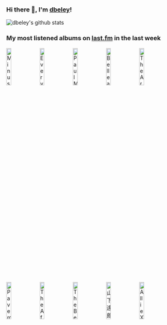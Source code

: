### Hi there 👋, I'm [dbeley](https://dbeley.ovh/en)!

![dbeley's github stats](https://github-readme-stats.vercel.app/api?username=dbeley)

### My most listened albums on [last.fm](https://www.last.fm/user/d_beley) in the last week

[<img src='https://lastfm.freetls.fastly.net/i/u/300x300/3d9f1a85c8f44bcfcbc42b8f96146101.png' width='16%' height='16%' alt='Minus the Bear - Highly Refined Pirates'>](https://www.last.fm/music/minus%2bthe%2bbear/highly%2brefined%2bpirates)&nbsp;
[<img src='https://lastfm.freetls.fastly.net/i/u/300x300/784d1dfb86d4c499a060af271fc309a4.jpg' width='16%' height='16%' alt='Everything Everything - Mountainhead'>](https://www.last.fm/music/everything%2beverything/mountainhead)&nbsp;
[<img src='https://lastfm.freetls.fastly.net/i/u/300x300/87c13f95d6a04cf999ac3e78f89d370b.png' width='16%' height='16%' alt='Paul McCartney - New'>](https://www.last.fm/music/paul%2bmccartney/new)&nbsp;
[<img src='https://lastfm.freetls.fastly.net/i/u/300x300/0937d6798ac89d5e18baec882825eee9.jpg' width='16%' height='16%' alt='Belle and Sebastian - The Life Pursuit'>](https://www.last.fm/music/belle%2band%2bsebastian/the%2blife%2bpursuit)&nbsp;
[<img src='https://lastfm.freetls.fastly.net/i/u/300x300/f0669fdd3932cb4cb27f94626ac8605f.jpg' width='16%' height='16%' alt='The Arrogant Sons of Bitches - Three Cheers For Disappointment'>](https://www.last.fm/music/the%2barrogant%2bsons%2bof%2bbitches/three%2bcheers%2bfor%2bdisappointment)&nbsp;
<br>
[<img src='https://lastfm.freetls.fastly.net/i/u/300x300/430d2e86ee6d0fa9dec2f46c044956b1.jpg' width='16%' height='16%' alt='Pavement - Brighten the Corners'>](https://www.last.fm/music/pavement/brighten%2bthe%2bcorners)&nbsp;
[<img src='https://lastfm.freetls.fastly.net/i/u/300x300/c46ec0f0ee194be4cb3c1901d00996c0.jpg' width='16%' height='16%' alt='The Afghan Whigs - 1965'>](https://www.last.fm/music/the%2bafghan%2bwhigs/1965)&nbsp;
[<img src='https://lastfm.freetls.fastly.net/i/u/300x300/fbec3f7f04294706bff430b1402208af.jpg' width='16%' height='16%' alt='The Beatles - Let It Be… Naked'>](https://www.last.fm/music/the%2bbeatles/let%2bit%2bbe%25e2%2580%25a6%2bnaked)&nbsp;
[<img src='https://lastfm.freetls.fastly.net/i/u/300x300/f110fcc28bf54778c7e352415f16ff23.png' width='16%' height='16%' alt='山下達郎 - FOR YOU'>](https://www.last.fm/music/%25e5%25b1%25b1%25e4%25b8%258b%25e9%2581%2594%25e9%2583%258e/for%2byou)&nbsp;
[<img src='https://lastfm.freetls.fastly.net/i/u/300x300/3b9205d8043a8995bd5b14d58d641dd6.jpg' width='16%' height='16%' alt='Allie X - Girl with No Face'>](https://www.last.fm/music/allie%2bx/girl%2bwith%2bno%2bface)&nbsp;
<br>
